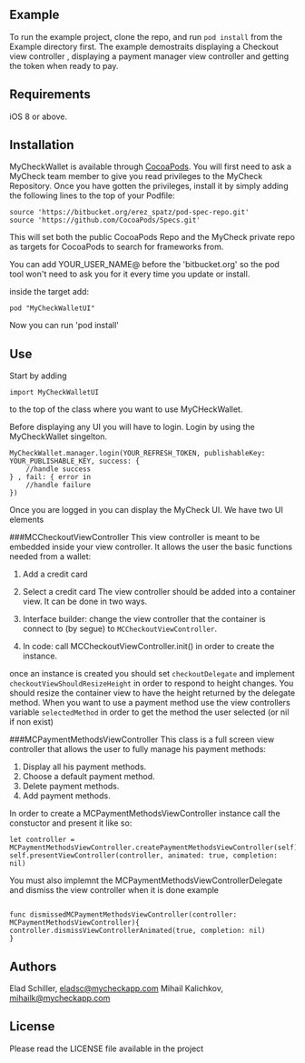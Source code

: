 

## Example

To run the example project, clone the repo, and run `pod install` from the Example directory first. The example demostraits displaying a Checkout view controller , displaying a payment manager view controller and getting the token when ready to pay.

## Requirements
iOS 8 or above.

## Installation

MyCheckWallet is available through [CocoaPods](http://cocoapods.org). You will first need to ask a MyCheck team member to give you read privileges to the MyCheck Repository. Once you have gotten the privileges, install
it by simply adding the following lines to the top of your Podfile:

```
source 'https://bitbucket.org/erez_spatz/pod-spec-repo.git'
source 'https://github.com/CocoaPods/Specs.git'
```
This will set both the public CocoaPods Repo and the MyCheck private repo as targets for CocoaPods to search for frameworks from.

You can add YOUR_USER_NAME@ before the 'bitbucket.org' so the pod tool won't need to ask you for it every time you update or install.

inside the target add:

```
pod "MyCheckWalletUI"
```
Now you can run 'pod install'

## Use
Start by adding
```
import MyCheckWalletUI
```

to the top of the class where you want to use MyCHeckWallet.

Before displaying any UI you will have to login. Login by using the MyCheckWallet singelton.


```
MyCheckWallet.manager.login(YOUR_REFRESH_TOKEN, publishableKey: YOUR_PUBLISHABLE_KEY, success: {
    //handle success
} , fail: { error in
    //handle failure
})
```
Once you are logged in you can display the MyCheck UI. We have two UI elements

###MCCheckoutViewController
This view controller is meant to be embedded inside your view controller. It allows the user the basic functions needed from a wallet:
  1. Add a credit card
  2. Select a credit card
The view controller should be added into a container view. It can be done in two ways.

  1. Interface builder: change the view controller that the container is connect to (by segue) to `MCCheckoutViewController`. 
  2. In code: call MCCheckoutViewController.init() in order to create the instance.

once an instance is created you should set `checkoutDelegate` and implement `checkoutViewShouldResizeHeight` in order to respond to height changes. You should resize the container view to have the height returned by the delegate method.
When you want to use a payment method use the view controllers variable `selectedMethod` in order to get the method the user selected (or nil if non exist) 

###MCPaymentMethodsViewController
This class is a full screen view controller that allows the user to fully manage his payment methods:

  1. Display all his payment methods.
  2. Choose a default payment method.
  3. Delete payment methods.
  4. Add payment methods.

In order to create a MCPaymentMethodsViewController instance call the constuctor and present it like so:

```
let controller = MCPaymentMethodsViewController.createPaymentMethodsViewController(self)
self.presentViewController(controller, animated: true, completion: nil)

```

You must also implemnt the MCPaymentMethodsViewControllerDelegate and dismiss the view controller when it is done 
example

```

func dismissedMCPaymentMethodsViewController(controller: MCPaymentMethodsViewController){
controller.dismissViewControllerAnimated(true, completion: nil)
}

```

## Authors

Elad Schiller, eladsc@mycheckapp.com
Mihail Kalichkov, mihailk@mycheckapp.com 
## License

Please read the LICENSE file available in the project

